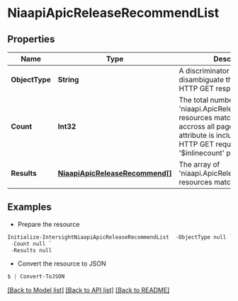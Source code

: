# NiaapiApicReleaseRecommendList
## Properties

Name | Type | Description | Notes
------------ | ------------- | ------------- | -------------
**ObjectType** | **String** | A discriminator value to disambiguate the schema of a HTTP GET response body. | 
**Count** | **Int32** | The total number of &#39;niaapi.ApicReleaseRecommend&#39; resources matching the request, accross all pages. The &#39;Count&#39; attribute is included when the HTTP GET request includes the &#39;$inlinecount&#39; parameter. | [optional] 
**Results** | [**NiaapiApicReleaseRecommend[]**](NiaapiApicReleaseRecommend.md) | The array of &#39;niaapi.ApicReleaseRecommend&#39; resources matching the request. | [optional] 

## Examples

- Prepare the resource
```powershell
Initialize-IntersightNiaapiApicReleaseRecommendList  -ObjectType null `
 -Count null `
 -Results null
```

- Convert the resource to JSON
```powershell
$ | Convert-ToJSON
```

[[Back to Model list]](../README.md#documentation-for-models) [[Back to API list]](../README.md#documentation-for-api-endpoints) [[Back to README]](../README.md)

